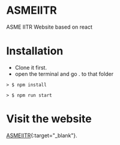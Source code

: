 # ASMEIITR
ASME IITR Website based on react
# Installation
* Clone it first.
* open the terminal and go . to that folder
```
> $ npm install
```
```
> $ npm run start
```
# Visit the website
[ASMEIITR](https://asmeiitr-5204c.firebaseapp.com/#){:target="_blank"}.
